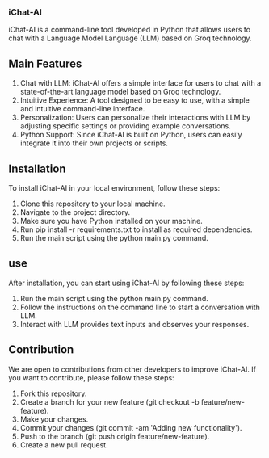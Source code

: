 ### iChat-AI
iChat-AI is a command-line tool developed in Python that allows users to chat with a Language Model Language (LLM) based on Groq technology.

## Main Features
1. Chat with LLM: iChat-AI offers a simple interface for users to chat with a state-of-the-art language model based on Groq technology.
2. Intuitive Experience: A tool designed to be easy to use, with a simple and intuitive command-line interface.
3. Personalization: Users can personalize their interactions with LLM by adjusting specific settings or providing example conversations.
4. Python Support: Since iChat-AI is built on Python, users can easily integrate it into their own projects or scripts.

## Installation
To install iChat-AI in your local environment, follow these steps:

1. Clone this repository to your local machine.
2. Navigate to the project directory.
3. Make sure you have Python installed on your machine.
4. Run pip install -r requirements.txt to install as required dependencies.
5. Run the main script using the python main.py command.
   
## use
After installation, you can start using iChat-AI by following these steps:
1. Run the main script using the python main.py command.
2. Follow the instructions on the command line to start a conversation with LLM.
3. Interact with LLM provides text inputs and observes your responses.

## Contribution
We are open to contributions from other developers to improve iChat-AI. If you want to contribute, please follow these steps:

1. Fork this repository.
2. Create a branch for your new feature (git checkout -b feature/new-feature).
3. Make your changes.
4. Commit your changes (git commit -am 'Adding new functionality').
5. Push to the branch (git push origin feature/new-feature).
6. Create a new pull request.
